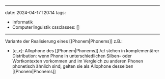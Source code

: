 
---
date: 2024-04-17T20:14
tags:
  - Informatik
  - Computerlinguistik
cssclasses: []
---
Variante der Realisierung eines [[Phonem|Phonems]] z.B.:
- $[c, x]$: Allophone des [[Phonem|Phonems]] $/c/$ stehen in komplementärer Distribution: wenn Phone in unterschiedlichen Silben- oder Wortkontexten vorkommen und im Vergleich zu anderen Phonen phonetisch ähnlich sind, gelten sie als Allophone desselben [[Phonem|Phonems]]
